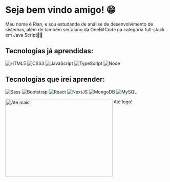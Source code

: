# Seja bem vindo amigo! 😁

Meu nome é Rian, e sou estudande de análise de desenvolvimento de sistemas, além de também ser aluno da OneBitCode na categoria full-stack em Java Script🤟🏻
## Tecnologias já aprendidas:

![HTML5](https://img.shields.io/badge/-HTML5-232323?style=flat&labelColor=E34F26&logo=html5&logoColor=ffffff) 
![CSS3](https://img.shields.io/badge/-CSS3-232323?style=flat&labelColor=1572B6&logo=css3&logoColor=ffffff)
![JavaScript](https://img.shields.io/badge/-JavaScript-232323?style=flat&labelColor=000000&logo=javascript&logoColor=F7DF1E)
![TypeScript](https://img.shields.io/badge/-TypeScript-232323?style=flat&labelColor=000000&logo=typescript&logoColor=3178C6)
![Node](https://img.shields.io/badge/-Node-232323?style=flat&labelColor=000000&logo=nodedotjs&logoColor=339933)
## Tecnologias que irei aprender:

![Sass](https://img.shields.io/badge/-Sass-232323?style=flat&labelColor=CC6699&logo=sass&logoColor=ffffff)
![Bootstrap](https://img.shields.io/badge/-Bootstrap-232323?style=flat&labelColor=7952B3&logo=bootstrap&logoColor=ffffff)
![React](https://img.shields.io/badge/-React-232323?style=flat&labelColor=61DAFB&logo=react&logoColor=000000)
![NextJS](https://img.shields.io/badge/-NextJS-232323?style=flat&labelColor=000000&logo=nextdotjs&logoColor=ffffff)
![MongoDB](https://img.shields.io/badge/-MongoDB-232323?style=flat&labelColor=47A248&logo=mongodb&logoColor=ffffff)
![MySQL](https://img.shields.io/badge/-MySQL-232323?style=flat&labelColor=4479A1&logo=mysql&logoColor=ffffff)

<img src= "https://i.makeagif.com/media/11-23-2017/V0sTjo.gif"
title="Olá" width="335" height="243" align="left" alt="Até mais!">
<p>Até logo!</p>

